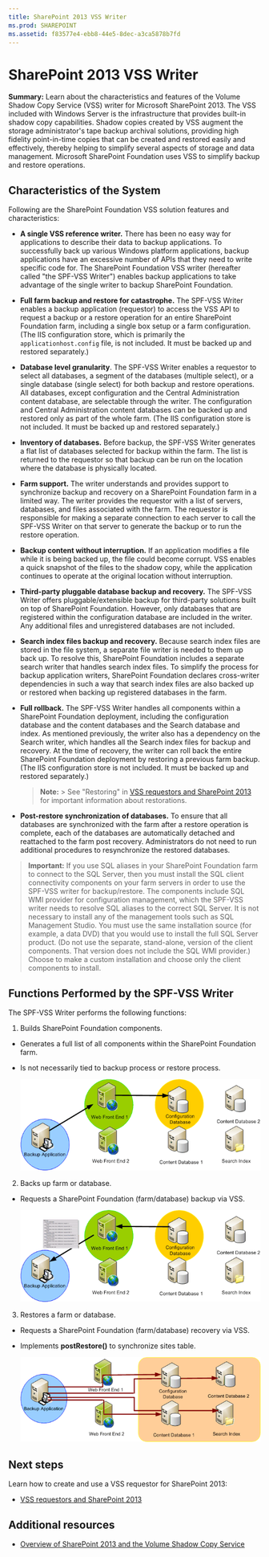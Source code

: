 ```yaml
---
title: SharePoint 2013 VSS Writer
ms.prod: SHAREPOINT
ms.assetid: f83577e4-ebb8-44e5-8dec-a3ca5878b7fd
---
```



# SharePoint 2013 VSS Writer
 **Summary:** Learn about the characteristics and features of the Volume Shadow Copy Service (VSS) writer for Microsoft SharePoint 2013.
The VSS included with Windows Server is the infrastructure that provides built-in shadow copy capabilities. Shadow copies created by VSS augment the storage administrator's tape backup archival solutions, providing high fidelity point-in-time copies that can be created and restored easily and effectively, thereby helping to simplify several aspects of storage and data management. Microsoft SharePoint Foundation uses VSS to simplify backup and restore operations. 
  
    
    


## Characteristics of the System

Following are the SharePoint Foundation VSS solution features and characteristics:
  
    
    

- **A single VSS reference writer.** There has been no easy way for applications to describe their data to backup applications. To successfully back up various Windows platform applications, backup applications have an excessive number of APIs that they need to write specific code for. The SharePoint Foundation VSS writer (hereafter called "the SPF-VSS Writer") enables backup applications to take advantage of the single writer to backup SharePoint Foundation.
    
  
- **Full farm backup and restore for catastrophe.** The SPF-VSS Writer enables a backup application (requestor) to access the VSS API to request a backup or a restore operation for an entire SharePoint Foundation farm, including a single box setup or a farm configuration. (The IIS configuration store, which is primarily the `applicationhost.config` file, is not included. It must be backed up and restored separately.)
    
  
- **Database level granularity**. The SPF-VSS Writer enables a requestor to select all databases, a segment of the databases (multiple select), or a single database (single select) for both backup and restore operations. All databases, except configuration and the Central Administration content database, are selectable through the writer. The configuration and Central Administration content databases can be backed up and restored only as part of the whole farm. (The IIS configuration store is not included. It must be backed up and restored separately.)
    
  
- **Inventory of databases.** Before backup, the SPF-VSS Writer generates a flat list of databases selected for backup within the farm. The list is returned to the requestor so that backup can be run on the location where the database is physically located.
    
  
- **Farm support.** The writer understands and provides support to synchronize backup and recovery on a SharePoint Foundation farm in a limited way. The writer provides the requestor with a list of servers, databases, and files associated with the farm. The requestor is responsible for making a separate connection to each server to call the SPF-VSS Writer on that server to generate the backup or to run the restore operation.
    
  
- **Backup content without interruption.** If an application modifies a file while it is being backed up, the file could become corrupt. VSS enables a quick snapshot of the files to the shadow copy, while the application continues to operate at the original location without interruption.
    
  
- **Third-party pluggable database backup and recovery.** The SPF-VSS Writer offers pluggable/extensible backup for third-party solutions built on top of SharePoint Foundation. However, only databases that are registered within the configuration database are included in the writer. Any additional files and unregistered databases are not included.
    
  
- **Search index files backup and recovery.** Because search index files are stored in the file system, a separate file writer is needed to them up back up. To resolve this, SharePoint Foundation includes a separate search writer that handles search index files. To simplify the process for backup application writers, SharePoint Foundation declares cross-writer dependencies in such a way that search index files are also backed up or restored when backing up registered databases in the farm.
    
  
- **Full rollback.** The SPF-VSS Writer handles all components within a SharePoint Foundation deployment, including the configuration database and the content databases and the Search database and index. As mentioned previously, the writer also has a dependency on the Search writer, which handles all the Search index files for backup and recovery. At the time of recovery, the writer can roll back the entire SharePoint Foundation deployment by restoring a previous farm backup. (The IIS configuration store is not included. It must be backed up and restored separately.)
    
    > **Note:**
      > See "Restoring" in  [VSS requestors and SharePoint 2013](vss-requestors-and-sharepoint.md) for important information about restorations.
- **Post-restore synchronization of databases.** To ensure that all databases are synchronized with the farm after a restore operation is complete, each of the databases are automatically detached and reattached to the farm post recovery. Administrators do not need to run additional procedures to resynchronize the restored databases.
    
  

> **Important:**
> If you use SQL aliases in your SharePoint Foundation farm to connect to the SQL Server, then you must install the SQL client connectivity components on your farm servers in order to use the SPF-VSS writer for backup/restore. The components include SQL WMI provider for configuration management, which the SPF-VSS writer needs to resolve SQL aliases to the correct SQL Server. It is not necessary to install any of the management tools such as SQL Management Studio. You must use the same installation source (for example, a data DVD) that you would use to install the full SQL Server product. (Do not use the separate, stand-alone, version of the client components. That version does not include the SQL WMI provider.) Choose to make a custom installation and choose only the client components to install. 
  
    
    


## Functions Performed by the SPF-VSS Writer

The SPF-VSS Writer performs the following functions:
  
    
    

1. Builds SharePoint Foundation components.
    
  - Generates a full list of all components within the SharePoint Foundation farm.
    
  
  - Is not necessarily tied to backup process or restore process.
    
  

     ![SharePoint and Volume Shadow Copy Service](../../images/99376713-6a54-4d88-9b05-068578169506.gif)
  

  

  
2. Backs up farm or database.
    
  - Requests a SharePoint Foundation (farm/database) backup via VSS.
    
  

     ![SharePoint and Volume Shadow Copy Service](../../images/97765b6d-51e9-4d07-8b5d-3e93c0508b16.gif)
  

  

  
3. Restores a farm or database.
    
  - Requests a SharePoint Foundation (farm/database) recovery via VSS.
    
  
  - Implements **postRestore()** to synchronize sites table.
    
  

     ![SharePoint and Volume Shadow Copy Service](../../images/b86ecdb8-88a7-4407-af86-07d2442235dc.gif)
  

  

  

## Next steps
<a name="Next"> </a>

Learn how to create and use a VSS requestor for SharePoint 2013:
  
    
    

-  [VSS requestors and SharePoint 2013](vss-requestors-and-sharepoint.md)
    
  

## Additional resources
<a name="bk_addresources"> </a>


-  [Overview of SharePoint 2013 and the Volume Shadow Copy Service](overview-of-sharepoint-and-the-volume-shadow-copy-service.md)
    
  

